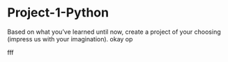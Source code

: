 # Project-1-Python

Based on what you’ve learned until now, create a project of your choosing (impress us with your imagination).
okay
op

fff
